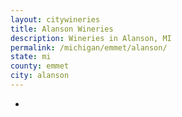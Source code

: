 ```yaml
---
layout: citywineries
title: Alanson Wineries
description: Wineries in Alanson, MI
permalink: /michigan/emmet/alanson/
state: mi
county: emmet
city: alanson
---
```

-
